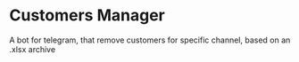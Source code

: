 # Customers Manager
A bot for telegram, that remove customers for specific channel, based on an .xlsx archive